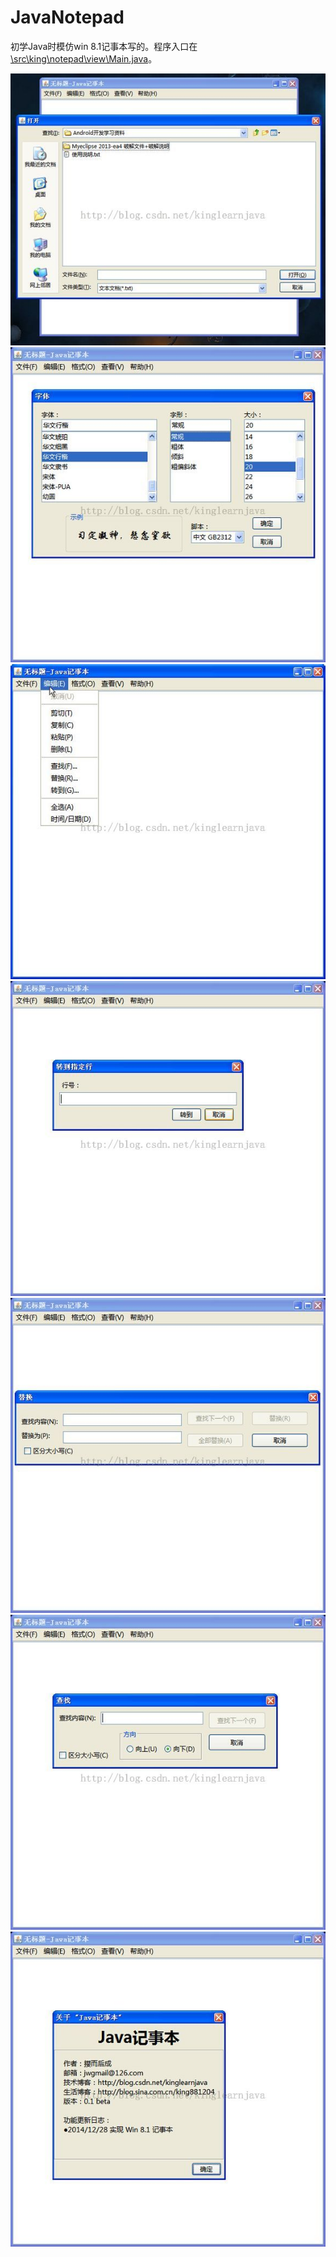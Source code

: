 # JavaNotepad
初学Java时模仿win 8.1记事本写的。程序入口在[\src\king\notepad\view\Main.java](\src\king\notepad\view\Main.java)。

![](screenshot/1.jpg)
![](screenshot/2.jpg)
![](screenshot/3.jpg)
![](screenshot/4.jpg)
![](screenshot/5.jpg)
![](screenshot/6.jpg)
![](screenshot/7.jpg)
